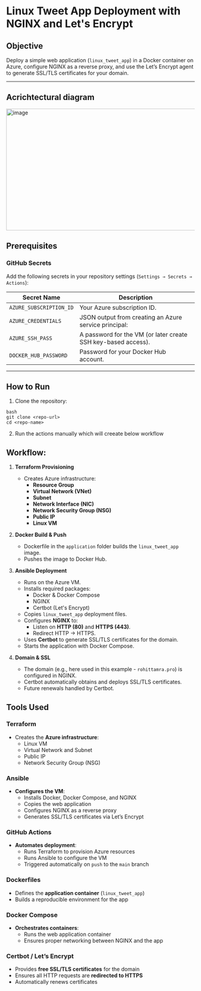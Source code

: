 # Linux Tweet App Deployment with NGINX and Let's Encrypt

## Objective
Deploy a simple web application (`linux_tweet_app`) in a Docker container on Azure, configure NGINX as a reverse proxy, and use the Let’s Encrypt agent to generate SSL/TLS certificates for your domain.

---

## Acrichtectural diagram
<img width="1730" height="325" alt="image" src="https://github.com/user-attachments/assets/e8bfe7ec-c139-4d1d-a6f5-b88a957c3ac8" />

## Prerequisites

### GitHub Secrets
Add the following secrets in your repository settings (`Settings → Secrets → Actions`):

| Secret Name             | Description |
|-------------------------|-------------|
| `AZURE_SUBSCRIPTION_ID` | Your Azure subscription ID. |
| `AZURE_CREDENTIALS`     | JSON output from creating an Azure service principal:  
| `AZURE_SSH_PASS`        | A password for the VM (or later create SSH key-based access). |
| `DOCKER_HUB_PASSWORD`   | Password for your Docker Hub account. |

---

## How to Run
1. Clone the repository:

```
bash
git clone <repo-url>
cd <repo-name>
```

2. Run the actions manually which will creeate below workflow

## Workflow:


1. **Terraform Provisioning**
   - Creates Azure infrastructure:
     - **Resource Group**
     - **Virtual Network (VNet)**
     - **Subnet**
     - **Network Interface (NIC)**
     - **Network Security Group (NSG)**
     - **Public IP**
     - **Linux VM**

2. **Docker Build & Push**
   - Dockerfile in the `application` folder builds the `linux_tweet_app` image.
   - Pushes the image to Docker Hub.

3. **Ansible Deployment**
   - Runs on the Azure VM.
   - Installs required packages:
     - Docker & Docker Compose
     - NGINX
     - Certbot (Let's Encrypt)
   - Copies `linux_tweet_app` deployment files.
   - Configures **NGINX** to:
     - Listen on **HTTP (80)** and **HTTPS (443)**.
     - Redirect HTTP → HTTPS.
   - Uses **Certbot** to generate SSL/TLS certificates for the domain.
   - Starts the application with Docker Compose.

4. **Domain & SSL**
   - The domain (e.g., here used in this example - `rohittamra.pro`) is configured in NGINX.
   - Certbot automatically obtains and deploys SSL/TLS certificates.
   - Future renewals handled by Certbot.

## Tools Used

### Terraform
- Creates the **Azure infrastructure**:
  - Linux VM
  - Virtual Network and Subnet
  - Public IP
  - Network Security Group (NSG)

### Ansible
- **Configures the VM**:
  - Installs Docker, Docker Compose, and NGINX
  - Copies the web application
  - Configures NGINX as a reverse proxy
  - Generates SSL/TLS certificates via Let’s Encrypt

### GitHub Actions
- **Automates deployment**:
  - Runs Terraform to provision Azure resources
  - Runs Ansible to configure the VM
  - Triggered automatically on `push` to the `main` branch

### Dockerfiles
- Defines the **application container** (`linux_tweet_app`)  
- Builds a reproducible environment for the app

### Docker Compose
- **Orchestrates containers**:
  - Runs the web application container
  - Ensures proper networking between NGINX and the app

### Certbot / Let’s Encrypt
- Provides **free SSL/TLS certificates** for the domain
- Ensures all HTTP requests are **redirected to HTTPS**
- Automatically renews certificates
